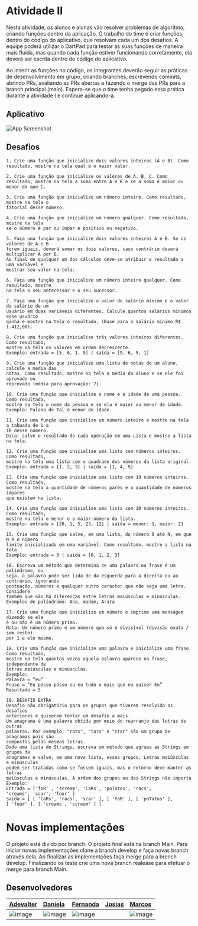 
# Atividade II

Nesta atividade, os alunos e alunas vão resolver problemas de algoritmo, criando
funções dentro da aplicação. 
O trabalho do time é criar funções, dentro do código do aplicativo, que resolvam
cada um dos desafios. A equipe poderá utilizar o DartPad para testar as suas funções de
maneira mais fluida, mas quando cada função estiver funcionando corretamente, ela deverá
ser escrita dentro do código do aplicativo.

Ao inserir as funções no código, os integrantes deverão seguir as práticas de
desenvolvimento em grupo, criando branches, escrevendo commits, abrindo PRs, avaliando
as PRs abertas e fazendo o merge das PRs para a branch principal (main). Espera-se que o
time tenha pegado essa prática durante a atividade I e continue aplicando-a.


## Aplicativo

![App Screenshot](https://private-user-images.githubusercontent.com/161641299/313431797-97cb55db-e36b-46ce-9875-1a736dcb0531.png?jwt=eyJhbGciOiJIUzI1NiIsInR5cCI6IkpXVCJ9.eyJpc3MiOiJnaXRodWIuY29tIiwiYXVkIjoicmF3LmdpdGh1YnVzZXJjb250ZW50LmNvbSIsImtleSI6ImtleTUiLCJleHAiOjE3MTA3NzQzOTMsIm5iZiI6MTcxMDc3NDA5MywicGF0aCI6Ii8xNjE2NDEyOTkvMzEzNDMxNzk3LTk3Y2I1NWRiLWUzNmItNDZjZS05ODc1LTFhNzM2ZGNiMDUzMS5wbmc_WC1BbXotQWxnb3JpdGhtPUFXUzQtSE1BQy1TSEEyNTYmWC1BbXotQ3JlZGVudGlhbD1BS0lBVkNPRFlMU0E1M1BRSzRaQSUyRjIwMjQwMzE4JTJGdXMtZWFzdC0xJTJGczMlMkZhd3M0X3JlcXVlc3QmWC1BbXotRGF0ZT0yMDI0MDMxOFQxNTAxMzNaJlgtQW16LUV4cGlyZXM9MzAwJlgtQW16LVNpZ25hdHVyZT1mZmY4ODNkMDBiYmVjNzhiYmY4MmI0MTcwMGI0MDA3ODRjNGU0NmNlNDhiNjhlZjdlNzUwNWU5NDQwZTc1NWVkJlgtQW16LVNpZ25lZEhlYWRlcnM9aG9zdCZhY3Rvcl9pZD0wJmtleV9pZD0wJnJlcG9faWQ9MCJ9.0o1ma6xjmHgDuJSbkJudyj8Me09Vnc7YBdwwjErNwmg)




## Desafios

```
1. Crie uma função que inicialize dois valores inteiros (A e B). Como resultado, mostre na tela qual é o maior valor.
```

```
2. Crie uma função que inicialize os valores de A, B, C. Como resultado, mostre na tela a soma entre A e B e se a soma é maior ou menor do que C.
```
```
3. Crie uma função que inicialize um número inteiro. Como resultado, mostre na tela o
fatorial desse número.
```
```
4. Crie uma função que inicialize um número qualquer. Como resultado, mostre na tela
se o número é par ou ímpar e positivo ou negativo.
```

```
5. Faça uma função que inicialize dois valores inteiros A e B. Se os valores de A e B
forem iguais, deverá somar os dois valores, caso contrário deverá multiplicar A por B.
Ao final de qualquer um dos cálculos deve-se atribuir o resultado a uma variável e
mostrar seu valor na tela.
```




```
6. Faça uma função que inicialize um número inteiro qualquer. Como resultado, mostre
na tela o seu antecessor e o seu sucessor.
```
```
7. Faça uma função que inicialize o valor do salário mínimo e o valor do salário de um
usuário em duas variáveis diferentes. Calcule quantos salários mínimos esse usuário
ganha e mostre na tela o resultado. (Base para o salário mínimo R$ 1.412,00).
```
```
8. Crie uma função que inicialize três valores inteiros diferentes. Como resultado,
mostre na tela os valores em ordem decrescente.
Exemplo: entrada = [5, 6, 1, 9] | saída = [9, 6, 5, 1]
```
```
9. Crie uma função que inicialize uma lista de notas de um aluno, calcule a média das
notas. Como resultado, mostre na tela a média do aluno e se ele foi aprovado ou
reprovado (média para aprovação: 7).
```
```
10. Crie uma função que inicialize o nome e a idade de uma pessoa. Como resultado,
mostre na tela o nome da pessoa e se ela é maior ou menor de idade.
Exemplo: Fulana de Tal é menor de idade.
```
```
11. Crie uma função que inicialize um número inteiro e mostre na tela a tabuada de 1 a
10 desse número.
Dica: salve o resultado de cada operação em uma Lista e mostre a lista na tela.
```
```
12. Crie uma função que inicialize uma lista com números inteiros. Como resultado,
mostre na tela uma lista com o quadrado dos números da lista original.
Exemplo: entrada = [1, 2, 3] | saída = [1, 4, 9]
```
```
13. Crie uma função que inicialize uma lista com 10 números inteiros. Como resultado,
mostre na tela a quantidade de números pares e a quantidade de números impares
que existem na lista.
```
```
14. Crie uma função que inicialize uma lista com 10 números inteiros. Como resultado,
mostre na tela o menor e o maior número da lista.
Exemplo: entrada = [20, 1, 5, 23, 12] | saída = menor: 1, maior: 23
```
```
15. Crie uma função que salve, em uma lista, do número 0 até N, em que N é o número
limite inicializado em uma variável. Como resultado, mostre a lista na tela.
Exemplo: entrada = 3 | saída = [0, 1, 2, 3]
```
```
16. Escreva um método que determina se uma palavra ou frase é um palíndromo, ou
seja, a palavra pode ser lida de da esquerda para a direita ou ao contrário, ignorando
pontuação, números e qualquer outro caracter que não seja uma letra. Considere
também que não há diferenças entre letras maiúsculas e minúsculas.
Exemplos de palíndromo: Ana, madam, Arara
```
```
17. Crie uma função que inicialize um número e imprime uma mensagem dizendo se ele
é ou não é um número primo.
Nota: Um número primo é um número que só é divisível (divisão exata / sem resto)
por 1 e ele mesmo.
```
```
18. Crie uma função que inicialize uma palavra e inicialize uma frase. Como resultado,
mostre na tela quantas vezes aquela palavra aparece na frase, independente de
letras maiúsculas e minúsculas.
Exemplo:
Palavra = “eu”
Frase = “Eu posso posso eu eu tudo o mais que eu quiser Eu”
Resultado = 5
```
```
19. DESAFIO EXTRA
Desafio não obrigatório para os grupos que tiverem resolvido os desafios
anteriores e quiserem tentar um desafio a mais.
Um anagrama é uma palavra obtida por meio do rearranjo das letras de outras
palavras. Por exemplo, "rats", "tars" e "star" são um grupo de anagramas pois são
compostos pelas mesmas letras.
Dado uma lista de Strings, escreva um método que agrupa as Strings em grupos de
anagramas e salve, em uma nova lista, esses grupos. Letras maiúsculas e minúsculas
podem ser tratadas como se fossem iguais, mas o retorno deve manter as letras
maiúsculas e minúsculas. A ordem dos grupos ou das Strings não importa
Exemplo:
Entrada = ['foR' , 'scream', 'CaRs', 'poTatos', 'racs',
'creams', 'scar', 'four' ]
Saída = [ [ 'CaRs', 'racs', 'scar' ], [ 'foR' ], [ 'poTatos' ],
[ 'four' ], [ 'creams', 'scream' ] ]
```
# Novas implementações

O projeto está divido por branch. 
O projeto final está na branch Main.
Para iniciar novas implementações clone a branch develop e faça novas branch através dela.
Ao finalizar as implementções faça merge para a brench develop.
Finalizando os teste crie uma nova branch realease para efetuar o merge para branch Main.


## Desenvolvedores

| [Adevalter](https://www.github.com/adevalter)  | [Daniela](https://www.github.com/Dani-Souza)     | [Fernanda](https://github.com/NandaDuarte)  | [Josias](https://github.com/josiasjunior716)    |[Marcos](https://github.com/viniciusmatoso) | 
| :---------- | :--------- | :------------| :-------- | :------|
| ![image](https://avatars.githubusercontent.com/u/129428909?s=40&v=4) | ![image](https://avatars.githubusercontent.com/u/161641299?s=60&v=4)|![image](https://avatars.githubusercontent.com/u/82245037?s=60&v=4) | |![image](https://avatars.githubusercontent.com/u/47395965?s=40&v=4) |


